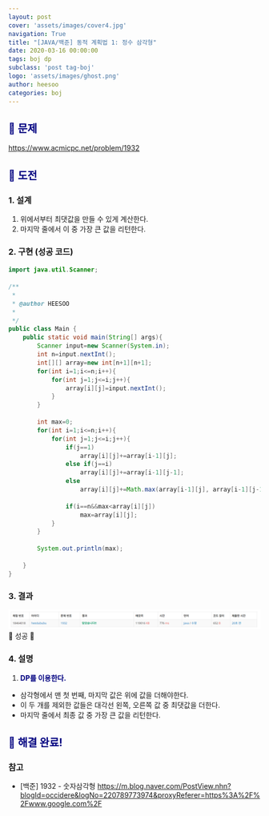 ```yaml
---
layout: post
cover: 'assets/images/cover4.jpg'
navigation: True
title: "[JAVA/백준] 동적 계획법 1: 정수 삼각형"
date: 2020-03-16 00:00:00
tags: boj dp
subclass: 'post tag-boj'
logo: 'assets/images/ghost.png'
author: heesoo
categories: boj
---
```

## <span style="color:navy">👀 문제</span>
<https://www.acmicpc.net/problem/1932>

## <span style="color:navy">👊 도전</span>

### 1. 설계
1. 위에서부터 최댓값을 만들 수 있게 계산한다.
2. 마지막 줄에서 이 중 가장 큰 값을 리턴한다.

### 2. 구현 (성공 코드)
```java
import java.util.Scanner;

/**
 * 
 * @author HEESOO
 *
 */
public class Main {
	public static void main(String[] args){
		Scanner input=new Scanner(System.in);
		int n=input.nextInt();
		int[][] array=new int[n+1][n+1];
		for(int i=1;i<=n;i++){
			for(int j=1;j<=i;j++){
				array[i][j]=input.nextInt();
			}
		}
		
		int max=0;
		for(int i=1;i<=n;i++){
			for(int j=1;j<=i;j++){
				if(j==1)
					array[i][j]+=array[i-1][j];
				else if(j==i)
					array[i][j]+=array[i-1][j-1];
				else
					array[i][j]+=Math.max(array[i-1][j], array[i-1][j-1]);
				
				if(i==n&&max<array[i][j])
					max=array[i][j];
			}
		}
		
		System.out.println(max);
		
	}
}
 ```

### 3. 결과
![실행결과](./assets/images/200316_1.PNG)
🤟 성공 🤟 

### 4. 설명
1. **<span style="color:navy">DP를 이용한다.</span>**
- 삼각형에서 맨 첫 번째, 마지막 값은 위에 값을 더해야한다.
- 이 두 개를 제외한 값들은 대각선 왼쪽, 오른쪽 값 중 최댓값을 더한다.
- 마지막 줄에서 최종 값 중 가장 큰 값을 리턴한다.

## <span style="color:navy">👏 해결 완료!</span>

### 참고
- [백준] 1932 - 숫자삼각형 <https://m.blog.naver.com/PostView.nhn?blogId=occidere&logNo=220789773974&proxyReferer=https%3A%2F%2Fwww.google.com%2F>
